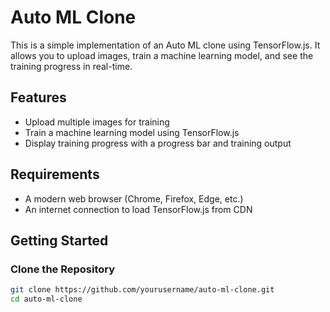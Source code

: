 # Auto ML Clone

This is a simple implementation of an Auto ML clone using TensorFlow.js. It allows you to upload images, train a machine learning model, and see the training progress in real-time.

## Features

- Upload multiple images for training
- Train a machine learning model using TensorFlow.js
- Display training progress with a progress bar and training output

## Requirements

- A modern web browser (Chrome, Firefox, Edge, etc.)
- An internet connection to load TensorFlow.js from CDN

## Getting Started

### Clone the Repository

```sh
git clone https://github.com/yourusername/auto-ml-clone.git
cd auto-ml-clone
